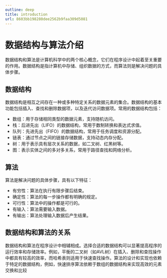 ```yaml
---
outline: deep
title: introduction
url: 8603bb198280dee2562b9faa309d5081
---
```


# 数据结构与算法介绍

数据结构‌和‌算法‌是计算机科学中的两个核心概念，它们在程序设计中起着至关重要的作用。数据结构是指计算机中存储、组织数据的方式，而算法则是解决问题的具体步骤。

## 数据结构

数据结构是相互之间存在一种或多种特定关系的数据元素的集合。数据结构的基本功能包括插入、查找和删除数据项，以及迭代访问数据项。常用的数据结构包括：

* ‌数组‌：用于存储相同类型的数据元素，支持随机访问。
* ‌栈‌：后进先出（LIFO）的数据结构，常用于数制转换和表达式求值。
* ‌队列‌：先进先出（FIFO）的数据结构，常用于任务调度和资源分配。
* ‌链表‌：通过节点之间的链接存储数据，支持动态内存分配。
* ‌树‌：用于表示具有层次关系的数据，如二叉树、红黑树等。
* ‌图‌：表示实体之间的多对多关系，常用于路径查找和网络分析。

## 算法

算法是解决问题的具体步骤，具有以下特征：

* ‌有穷性‌：算法在执行有限步骤后结束。
* ‌确定性‌：算法的每一步操作都有明确的规定。
* ‌可行性‌：算法中的操作都是可行的。
* ‌有输入‌：算法需要输入数据。
* ‌有输出‌：算法处理输入数据后产生结果。

## 数据结构和算法的关系

数据结构和算法在程序设计中相辅相成。选择合适的数据结构可以显著提高程序的运行效率和存储效率。例如，平衡的二叉树（如AVL树）在插入、删除和查找操作中都具有较高的效率，而哈希表则适用于快速查找操作。算法的设计和实现也依赖于特定的数据结构，例如，快速排序算法依赖于数组的数据结构来实现高效的元素交换和比较‌